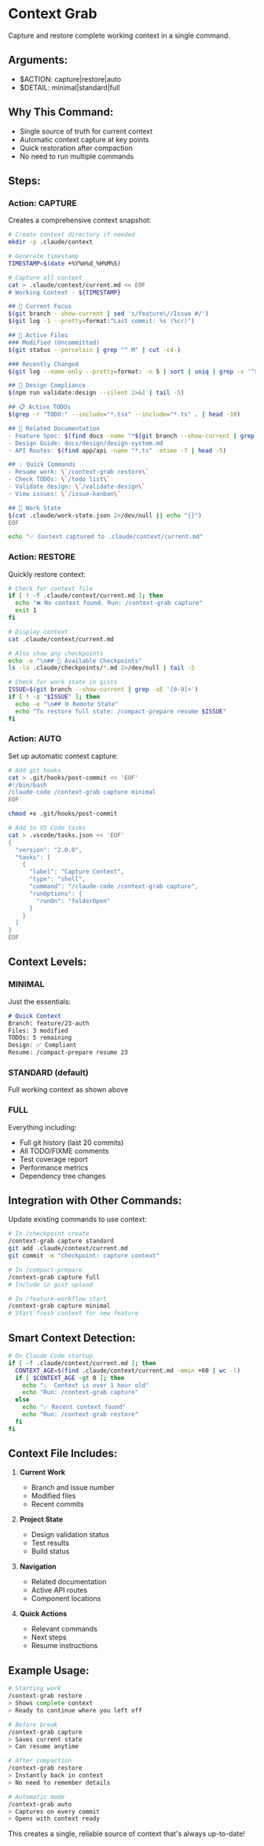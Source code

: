 # Context Grab

Capture and restore complete working context in a single command.

## Arguments:
- $ACTION: capture|restore|auto
- $DETAIL: minimal|standard|full

## Why This Command:
- Single source of truth for current context
- Automatic context capture at key points
- Quick restoration after compaction
- No need to run multiple commands

## Steps:

### Action: CAPTURE
Creates a comprehensive context snapshot:

```bash
# Create context directory if needed
mkdir -p .claude/context

# Generate timestamp
TIMESTAMP=$(date +%Y%m%d_%H%M%S)

# Capture all context
cat > .claude/context/current.md << EOF
# Working Context - ${TIMESTAMP}

## 🎯 Current Focus
$(git branch --show-current | sed 's/feature\//Issue #/')
$(git log -1 --pretty=format:"Last commit: %s (%cr)")

## 📁 Active Files
### Modified (Uncommitted)
$(git status --porcelain | grep "^ M" | cut -c4-)

### Recently Changed
$(git log --name-only --pretty=format: -n 5 | sort | uniq | grep -v '^$' | head -10)

## 🎨 Design Compliance
$(npm run validate:design --silent 2>&1 | tail -5)

## 📋 Active TODOs
$(grep -r "TODO:" --include="*.tsx" --include="*.ts" . | head -10)

## 🔗 Related Documentation
- Feature Spec: $(find docs -name "*$(git branch --show-current | grep -oE '[0-9]+')*.md" 2>/dev/null | head -1)
- Design Guide: docs/design/design-system.md
- API Routes: $(find app/api -name "*.ts" -mtime -7 | head -5)

## 💡 Quick Commands
- Resume work: \`/context-grab restore\`
- Check TODOs: \`/todo list\`
- Validate design: \`/validate-design\`
- View issues: \`/issue-kanban\`

## 🔄 Work State
$(cat .claude/work-state.json 2>/dev/null || echo "{}")
EOF

echo "✅ Context captured to .claude/context/current.md"
```

### Action: RESTORE
Quickly restore context:

```bash
# Check for context file
if [ ! -f .claude/context/current.md ]; then
  echo "❌ No context found. Run: /context-grab capture"
  exit 1
fi

# Display context
cat .claude/context/current.md

# Also show any checkpoints
echo -e "\n## 📌 Available Checkpoints"
ls -la .claude/checkpoints/*.md 2>/dev/null | tail -5

# Check for work state in gists
ISSUE=$(git branch --show-current | grep -oE '[0-9]+')
if [ ! -z "$ISSUE" ]; then
  echo -e "\n## 🌐 Remote State"
  echo "To restore full state: /compact-prepare resume $ISSUE"
fi
```

### Action: AUTO
Set up automatic context capture:

```bash
# Add git hooks
cat > .git/hooks/post-commit << 'EOF'
#!/bin/bash
/claude-code /context-grab capture minimal
EOF

chmod +x .git/hooks/post-commit

# Add to VS Code tasks
cat > .vscode/tasks.json << 'EOF'
{
  "version": "2.0.0",
  "tasks": [
    {
      "label": "Capture Context",
      "type": "shell",
      "command": "/claude-code /context-grab capture",
      "runOptions": {
        "runOn": "folderOpen"
      }
    }
  ]
}
EOF
```

## Context Levels:

### MINIMAL
Just the essentials:
```markdown
# Quick Context
Branch: feature/23-auth
Files: 3 modified
TODOs: 5 remaining
Design: ✅ Compliant
Resume: /compact-prepare resume 23
```

### STANDARD (default)
Full working context as shown above

### FULL
Everything including:
- Full git history (last 20 commits)
- All TODO/FIXME comments
- Test coverage report
- Performance metrics
- Dependency tree changes

## Integration with Other Commands:

Update existing commands to use context:

```bash
# In /checkpoint create
/context-grab capture standard
git add .claude/context/current.md
git commit -m "checkpoint: capture context"

# In /compact-prepare
/context-grab capture full
# Include in gist upload

# In /feature-workflow start
/context-grab capture minimal
# Start fresh context for new feature
```

## Smart Context Detection:

```bash
# On Claude Code startup
if [ -f .claude/context/current.md ]; then
  CONTEXT_AGE=$(find .claude/context/current.md -mmin +60 | wc -l)
  if [ $CONTEXT_AGE -gt 0 ]; then
    echo "⚠️  Context is over 1 hour old"
    echo "Run: /context-grab capture"
  else
    echo "✅ Recent context found"
    echo "Run: /context-grab restore"
  fi
fi
```

## Context File Includes:

1. **Current Work**
   - Branch and issue number
   - Modified files
   - Recent commits

2. **Project State**
   - Design validation status
   - Test results
   - Build status

3. **Navigation**
   - Related documentation
   - Active API routes
   - Component locations

4. **Quick Actions**
   - Relevant commands
   - Next steps
   - Resume instructions

## Example Usage:

```bash
# Starting work
/context-grab restore
> Shows complete context
> Ready to continue where you left off

# Before break
/context-grab capture
> Saves current state
> Can resume anytime

# After compaction
/context-grab restore
> Instantly back in context
> No need to remember details

# Automatic mode
/context-grab auto
> Captures on every commit
> Opens with context ready
```

This creates a single, reliable source of context that's always up-to-date!
